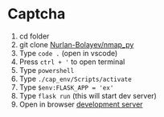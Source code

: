 # Captcha

1. cd folder
2. git clone [Nurlan-Bolayev/nmap_py](https://github.com/Nurlan-Bolayev/captcha.git)
3. Type `code .` (open in vscode)
4. Press `ctrl + '` to open terminal
5. Type `powershell`
6. Type `./cap_env/Scripts/activate`
7. Type `$env:FLASK_APP = 'ex'`
8. Type `flask run`
   (this will start dev server)
9. Open in browser [development server](http://localhost:5000)
